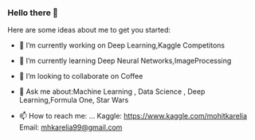 ### Hello there 👋


Here are some ideas about me to get you started:

- 🔭 I’m currently working on Deep Learning,Kaggle Competitons
- 🌱 I’m currently learning Deep Neural Networks,ImageProcessing
- 👯 I’m looking to collaborate on Coffee

- 💬 Ask me about:Machine Learning , Data Science , Deep Learning,Formula One, Star Wars
- 📫 How to reach me: ... Kaggle: https://www.kaggle.com/mohitkarelia 
                          Email: mhkarelia99@gmail.com

